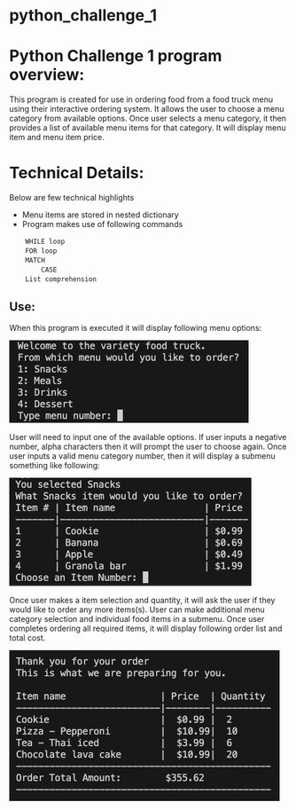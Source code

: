 # python_challenge_1

# Python Challenge 1 program overview:
This program is created for use in ordering food from a food truck menu using their interactive ordering system.
It allows the user to choose a menu category from available options. 
Once user selects a menu category, it then provides a list of available menu items for that category.
It will display menu item and menu item price. 

# Technical Details:
Below are few technical highlights
- Menu items are stored in nested dictionary
- Program makes use of following commands
```python
    WHILE loop
    FOR loop 
    MATCH 
        CASE 
    List comprehension
```

## Use:
When this program is executed it will display following menu options: 

![alt text](image.png)

User will need to input one of the available options. If user inputs a negative number,
alpha characters then it will prompt the user to choose again.
Once user inputs a valid menu category number, then it will display a submenu something
like following: 

![alt text](image-1.png)

Once user makes a item selection and quantity, it will ask the user if they would 
like to order any more items(s). User can make additional menu category selection and individual food items in a 
submenu. 
Once user completes ordering all required items, it will display following 
order list and total cost.

![alt text](image-2.png)
